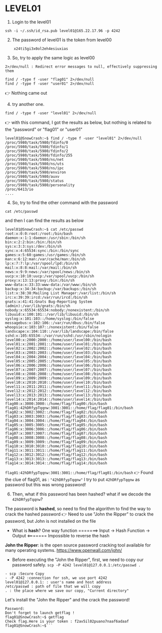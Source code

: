 # LEVEL01

1. Login to the level01

```
ssh -i ~/.ssh/id_rsa.pub level01@165.22.17.96 -p 4242
```

2. The password of level01 is the token from level00

```
    x24ti5gi3x0ol2eh4esiuxias
```

3. So, try to apply the same logic as level00

`2>/dev/null : Redirect error messages to null, effectively suppressing them`

```
find / -type f -user "flag01" 2>/dev/null
find / -type f -user "user01" 2>/dev/null
```

👉 Nothing came out

4. try another one.

```
find / -type f -user "level01" 2>/dev/null
```

👉  with this command, I got the results as below, but nothing is related to the "password" or "flag01" or "user01"

```
level01@SnowCrash:~$ find / -type f -user "level01" 2>/dev/null
/proc/5980/task/5980/fdinfo/0
/proc/5980/task/5980/fdinfo/1
/proc/5980/task/5980/fdinfo/2
/proc/5980/task/5980/fdinfo/255
/proc/5980/task/5980/ns/net
/proc/5980/task/5980/ns/uts
/proc/5980/task/5980/ns/ipc
/proc/5980/task/5980/environ
/proc/5980/task/5980/auxv
/proc/5980/task/5980/status
/proc/5980/task/5980/personality
/proc/6413/io
....
```

4. So, try to find the other command with the password

```
cat /etc/passwd
```

and then I can find the results as below

```
level01@SnowCrash:~$ cat /etc/passwd
root:x:0:0:root:/root:/bin/bash
daemon:x:1:1:daemon:/usr/sbin:/bin/sh
bin:x:2:2:bin:/bin:/bin/sh
sys:x:3:3:sys:/dev:/bin/sh
sync:x:4:65534:sync:/bin:/bin/sync
games:x:5:60:games:/usr/games:/bin/sh
man:x:6:12:man:/var/cache/man:/bin/sh
lp:x:7:7:lp:/var/spool/lpd:/bin/sh
mail:x:8:8:mail:/var/mail:/bin/sh
news:x:9:9:news:/var/spool/news:/bin/sh
uucp:x:10:10:uucp:/var/spool/uucp:/bin/sh
proxy:x:13:13:proxy:/bin:/bin/sh
www-data:x:33:33:www-data:/var/www:/bin/sh
backup:x:34:34:backup:/var/backups:/bin/sh
list:x:38:38:Mailing List Manager:/var/list:/bin/sh
irc:x:39:39:ircd:/var/run/ircd:/bin/sh
gnats:x:41:41:Gnats Bug-Reporting System (admin):/var/lib/gnats:/bin/sh
nobody:x:65534:65534:nobody:/nonexistent:/bin/sh
libuuid:x:100:101::/var/lib/libuuid:/bin/sh
syslog:x:101:103::/home/syslog:/bin/false
messagebus:x:102:106::/var/run/dbus:/bin/false
whoopsie:x:103:107::/nonexistent:/bin/false
landscape:x:104:110::/var/lib/landscape:/bin/false
sshd:x:105:65534::/var/run/sshd:/usr/sbin/nologin
level00:x:2000:2000::/home/user/level00:/bin/bash
level01:x:2001:2001::/home/user/level01:/bin/bash
level02:x:2002:2002::/home/user/level02:/bin/bash
level03:x:2003:2003::/home/user/level03:/bin/bash
level04:x:2004:2004::/home/user/level04:/bin/bash
level05:x:2005:2005::/home/user/level05:/bin/bash
level06:x:2006:2006::/home/user/level06:/bin/bash
level07:x:2007:2007::/home/user/level07:/bin/bash
level08:x:2008:2008::/home/user/level08:/bin/bash
level09:x:2009:2009::/home/user/level09:/bin/bash
level10:x:2010:2010::/home/user/level10:/bin/bash
level11:x:2011:2011::/home/user/level11:/bin/bash
level12:x:2012:2012::/home/user/level12:/bin/bash
level13:x:2013:2013::/home/user/level13:/bin/bash
level14:x:2014:2014::/home/user/level14:/bin/bash
flag00:x:3000:3000::/home/flag/flag00:/bin/bash
flag01:42hDRfypTqqnw:3001:3001::/home/flag/flag01:/bin/bash
flag02:x:3002:3002::/home/flag/flag02:/bin/bash
flag03:x:3003:3003::/home/flag/flag03:/bin/bash
flag04:x:3004:3004::/home/flag/flag04:/bin/bash
flag05:x:3005:3005::/home/flag/flag05:/bin/bash
flag06:x:3006:3006::/home/flag/flag06:/bin/bash
flag07:x:3007:3007::/home/flag/flag07:/bin/bash
flag08:x:3008:3008::/home/flag/flag08:/bin/bash
flag09:x:3009:3009::/home/flag/flag09:/bin/bash
flag10:x:3010:3010::/home/flag/flag10:/bin/bash
flag11:x:3011:3011::/home/flag/flag11:/bin/bash
flag12:x:3012:3012::/home/flag/flag12:/bin/bash
flag13:x:3013:3013::/home/flag/flag13:/bin/bash
flag14:x:3014:3014::/home/flag/flag14:/bin/bash
```

`flag01:42hDRfypTqqnw:3001:3001::/home/flag/flag01:/bin/bash`
👉  Found the clue of flag01, as : ```"42hDRfypTqqnw"```  I try to put ```42hDRfypTqqnw``` as password but this was wrong password!

6. Then, what if this password has been hashed? what if we decode the ```42hDRfypTqqnw```? 

The password is **hashed**, so need to find the algorithm to find the way to crack the hashed password
👉  Need to use "John the Ripper" to crack the password, but John is not installed on the file

- What is **hash**?
One way function =======>
Input -> Hash Function -> Output
<======= Impossible to reverse the hash

**John the Ripper**: is the open source password cracking tool available for many operating systems.
https://www.openwall.com/john/

- Before executing the "John the Ripper", first, we need to copy our password safely.
```scp -P 4242 level01@127.0.0.1:/etc/passwd .```

```
- scp :Secure Copy
- -P 4242 :connection for ssh, we use port 4242
level01@127.0.0.1: : user's name and host address
/etc/passwd : path of file that we will copy
. : the place where we save our copy, "Current directory"
```

Let's  install the "John the Ripper" and the crack the password!

````flag01@SnowCrash:~$ su flag01
Password:
Don't forget to launch getflag !
flag01@SnowCrash:~$ getflag
Check flag.Here is your token : f2av5il02puano7naaf6adaaf
flag01@SnowCrash:~$```
````
